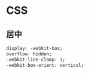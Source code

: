 # CSS



## 居中

```css
display: -webkit-box;
overflow: hidden;
-webkit-line-clamp: 1;
-webkit-box-orient: vertical;
```

